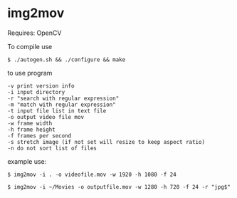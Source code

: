 # img2mov

Requires: OpenCV

To compile use

	$ ./autogen.sh && ./configure && make 
	
to use program

	-v print version info
	-i input directory
	-r "search with regular expression"
	-m "match with regular expression"
	-t input file list in text file
	-o output video file mov
	-w frame width
	-h frame height
	-f frames per second
	-s stretch image (if not set will resize to keep aspect ratio)
	-n do not sort list of files
	
example use:

	$ img2mov -i . -o videofile.mov -w 1920 -h 1080 -f 24 
	
	$ img2mov -i ~/Movies -o outputfile.mov -w 1280 -h 720 -f 24 -r "jpg$"

	
